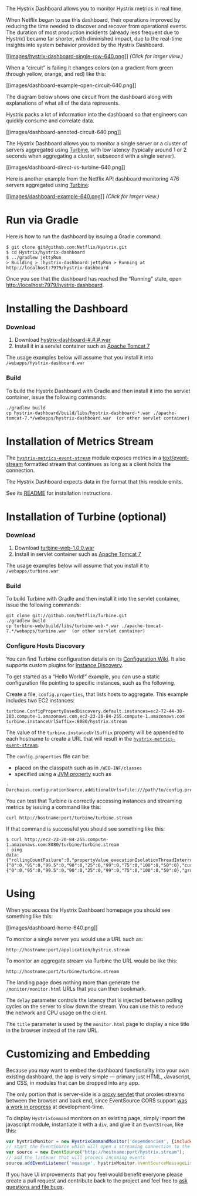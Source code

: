 The Hystrix Dashboard allows you to monitor Hystrix metrics in real time.

When Netflix began to use this dashboard, their operations improved by reducing the time needed to discover and recover from operational events. The duration of most production incidents (already less frequent due to Hystrix) became far shorter, with diminished impact, due to the real-time insights into system behavior provided by the Hystrix Dashboard.

<a href="images/hystrix-dashboard-single-row.png">[[images/hystrix-dashboard-single-row-640.png]]</a>
_(Click for larger view.)_

When a &ldquo;circuit&rdquo; is failing it changes colors (on a gradient from green through yellow, orange, and red) like this: 

[[images/dashboard-example-open-circuit-640.png]]

The diagram below shows one circuit from the dashboard along with explanations of what all of the data represents.

Hystrix packs a lot of information into the dashboard so that engineers can quickly consume and correlate data.

[[images/dashboard-annoted-circuit-640.png]]

The Hystrix Dashboard allows you to monitor a single server or a cluster of servers aggregated using <a href="https://github.com/Netflix/Turbine">Turbine</a>, with low latency (typically around 1 or 2 seconds when aggregating a cluster, subsecond with a single server).

[[images/dashboard-direct-vs-turbine-640.png]]

Here is another example from the Netflix API dashboard monitoring 476 servers aggregated using <a href="https://github.com/Netflix/Turbine">Turbine</a>:

<a href="images/dashboard-example-1280.png">[[images/dashboard-example-640.png]]</a>
_(Click for larger view.)_

# Run via Gradle

Here is how to run the dashboard by issuing a Gradle command:

```
$ git clone git@github.com:Netflix/Hystrix.git
$ cd Hystrix/hystrix-dashboard
$ ../gradlew jettyRun
> Building > :hystrix-dashboard:jettyRun > Running at http://localhost:7979/hystrix-dashboard
```

Once you see that the dashboard has reached the &ldquo;Running&rdquo; state, open <a href="http://localhost:7979/hystrix-dashboard">http://localhost:7979/hystrix-dashboard</a>.

# Installing the Dashboard

### Download

1. Download <a href="http://search.maven.org/#browse%7C1045347652">hystrix-dashboard-#.#.#.war</a>  
1. Install it in a servlet container such as <a href="http://tomcat.apache.org/download-70.cgi">Apache Tomcat 7</a>

The usage examples below will assume that you install it into `/webapps/hystrix-dashboard.war`

### Build

To build the Hystrix Dashboard with Gradle and then install it into the servlet container, issue the following commands:

```
./gradlew build
cp hystrix-dashboard/build/libs/hystrix-dashboard-*.war ./apache-tomcat-7.*/webapps/hystrix-dashboard.war  (or other servlet container)
```

# Installation of Metrics Stream

The [`hystrix-metrics-event-stream`](https://github.com/Netflix/Hystrix/tree/master/hystrix-contrib/hystrix-metrics-event-stream) module exposes metrics in a [text/event-stream](https://developer.mozilla.org/en-US/docs/Server-sent_events/Using_server-sent_events) formatted stream that continues as long as a client holds the connection.

The Hystrix Dashboard expects data in the format that this module emits.

See its [README](https://github.com/Netflix/Hystrix/blob/master/hystrix-contrib/hystrix-metrics-event-stream/README.md) for installation instructions.

# Installation of Turbine (optional)

### Download

1. Download <a href="https://github.com/downloads/Netflix/Turbine/turbine-web-1.0.0.war">turbine-web-1.0.0.war</a>  
1. Install in servlet container such as <a href="http://tomcat.apache.org/download-70.cgi">Apache Tomcat 7</a>

The usage examples below will assume that you install it to `/webapps/turbine.war`

### Build

To build Turbine with Gradle and then install it into the servlet container, issue the following commands:

```
git clone git://github.com/Netflix/Turbine.git
./gradlew build
cp turbine-web/build/libs/turbine-web-*.war ./apache-tomcat-7.*/webapps/turbine.war  (or other servlet container)
```

### Configure Hosts Discovery

You can find Turbine configuration details on its [Configuration Wiki](https://github.com/Netflix/Turbine/wiki/Configuration-(1.x)). It also supports custom plugins for [Instance Discovery](https://github.com/Netflix/Turbine/wiki/Plugging-in-your-own-InstanceDiscovery-(1.x)).

To get started as a &ldquo;Hello World!&rdquo; example, you can use a static configuration file pointing to specific instances, such as the following.

Create a file, `config.properties`, that lists hosts to aggregate. This example includes two EC2 instances:

```
turbine.ConfigPropertyBasedDiscovery.default.instances=ec2-72-44-38-203.compute-1.amazonaws.com,ec2-23-20-84-255.compute-1.amazonaws.com
turbine.instanceUrlSuffix=:8080/hystrix.stream
```

The value of the `turbine.instanceUrlSuffix` property will be appended to each hostname to create a URL that will result in the [`hystrix-metrics-event-stream`](https://github.com/Netflix/Hystrix/tree/master/hystrix-contrib/hystrix-metrics-event-stream).

The `config.properties` file can be:

- placed on the classpath such as in `/WEB-INF/classes`
- specified using a [JVM property](https://github.com/Netflix/archaius/wiki/Getting-Started) such as 

```
-Darchaius.configurationSource.additionalUrls=file:///path/to/config.properties
```

You can test that Turbine is correctly accessing instances and streaming metrics by issuing a command like this:

```
curl http://hostname:port/turbine/turbine.stream
```

If that command is successful you should see something like this:

```
$ curl http://ec2-23-20-84-255.compute-1.amazonaws.com:8080/turbine/turbine.stream
: ping
data: {"rollingCountFailure":0,"propertyValue_executionIsolationThreadInterruptOnTimeout":true,"rollingCountTimeout":0,"rollingCountExceptionsThrown":0,"rollingCountFallbackSuccess":0,"errorCount":0,"type":"HystrixCommand","propertyValue_circuitBreakerEnabled":true,"reportingHosts":1,"latencyTotal":{"0":0,"95":0,"99.5":0,"90":0,"25":0,"99":0,"75":0,"100":0,"50":0},"currentConcurrentExecutionCount":0,"rollingCountSemaphoreRejected":0,"rollingCountFallbackRejection":0,"rollingCountShortCircuited":0,"rollingCountResponsesFromCache":0,"propertyValue_circuitBreakerForceClosed":false,"name":"IdentityCookieAuthSwitchProfile","propertyValue_executionIsolationThreadPoolKeyOverride":"null","rollingCountSuccess":0,"propertyValue_requestLogEnabled":true,"requestCount":0,"rollingCountCollapsedRequests":0,"errorPercentage":0,"propertyValue_circuitBreakerSleepWindowInMilliseconds":5000,"latencyTotal_mean":0,"propertyValue_circuitBreakerForceOpen":false,"propertyValue_circuitBreakerRequestVolumeThreshold":20,"propertyValue_circuitBreakerErrorThresholdPercentage":50,"propertyValue_executionIsolationStrategy":"THREAD","rollingCountFallbackFailure":0,"isCircuitBreakerOpen":false,"propertyValue_executionIsolationSemaphoreMaxConcurrentRequests":20,"propertyValue_executionIsolationThreadTimeoutInMilliseconds":1000,"propertyValue_metricsRollingStatisticalWindowInMilliseconds":10000,"propertyValue_fallbackIsolationSemaphoreMaxConcurrentRequests":10,"latencyExecute":{"0":0,"95":0,"99.5":0,"90":0,"25":0,"99":0,"75":0,"100":0,"50":0},"group":"IDENTITY","latencyExecute_mean":0,"propertyValue_requestCacheEnabled":true,"rollingCountThreadPoolRejected":0}
```

# Using

When you access the Hystrix Dashboard homepage you should see something like this:

[[images/dashboard-home-640.png]]

To monitor a single server you would use a URL such as:

```
http://hostname:port/application/hystrix.stream
```

To monitor an aggregate stream via Turbine the URL would be like this:

```
http://hostname:port/turbine/turbine.stream
```

The landing page does nothing more than generate the `/monitor/monitor.html` URLs that you can then bookmark.

The `delay` parameter controls the latency that is injected between polling cycles on the server to slow down the stream. You can use this to reduce the network and CPU usage on the client.

The `title` parameter is used by the `monitor.html` page to display a nice title in the browser instead of the raw URL.

# Customizing and Embedding

Because you may want to embed the dashboard functionality into your own existing dashboard, the app is very simple &mdash; primary just HTML, Javascript, and CSS, in modules that can be dropped into any app.

The only portion that is server-side is a [proxy servlet](https://github.com/Netflix/Hystrix/blob/master/hystrix-dashboard/src/main/java/com/netflix/hystrix/dashboard/stream/ProxyStreamServlet.java) that proxies streams between the browser and back end, since EventSource CORS support [was a work in progress](https://bugs.webkit.org/show_bug.cgi?id=61862) at development-time.

To display `HystrixCommand` monitors on an existing page, simply import the javascript module, instantiate it with a `div`, and give it an `EventStream`, like this:

```javascript
var hystrixMonitor = new HystrixCommandMonitor('dependencies', {includeDetailIcon:false});
// start the EventSource which will open a streaming connection to the server
var source = new EventSource("http://hostname:port/hystrix.stream");
// add the listener that will process incoming events
source.addEventListener('message', hystrixMonitor.eventSourceMessageListener, false);
```

If you have UI improvements that you feel would benefit everyone please create a pull request and contribute back to the project and feel free to [ask questions and file bugs](https://github.com/Netflix/Hystrix/issues).